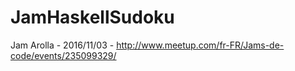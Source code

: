 # JamHaskellSudoku
Jam Arolla - 2016/11/03 - http://www.meetup.com/fr-FR/Jams-de-code/events/235099329/
